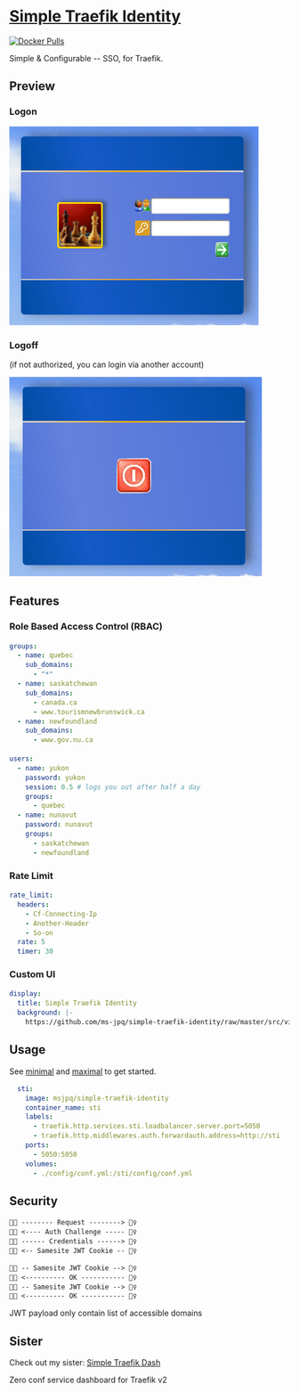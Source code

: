 # [Simple Traefik Identity](https://ms-jpq.github.io/simple-traefik-identity/)

[![Docker Pulls](https://img.shields.io/docker/pulls/msjpq/simple-traefik-identity.svg)](https://hub.docker.com/r/msjpq/simple-traefik-identity.svg/)

Simple & Configurable -- SSO, for Traefik.

## Preview

### Logon

![login img](https://github.com/ms-jpq/simple-traefik-identity/raw/master/preview/login.png)

### Logoff

(if not authorized, you can login via another account)

![logoff img](https://github.com/ms-jpq/simple-traefik-identity/raw/master/preview/logoff.png)

## Features

### Role Based Access Control (RBAC)

```yaml
groups:
  - name: quebec
    sub_domains:
      - "*"
  - name: saskatchewan
    sub_domains:
      - canada.ca
      - www.tourismnewbrunswick.ca
  - name: newfoundland
    sub_domains:
      - www.gov.nu.ca

users:
  - name: yukon
    password: yukon
    session: 0.5 # logs you out after half a day
    groups:
      - quebec
  - name: nunavut
    password: nunavut
    groups:
      - saskatchewan
      - newfoundland
```

### Rate Limit

```yaml
rate_limit:
  headers:
    - Cf-Connecting-Ip
    - Another-Header
    - So-on
  rate: 5
  timer: 30
```

### Custom UI

```yaml
display:
  title: Simple Traefik Identity
  background: |-
    https://github.com/ms-jpq/simple-traefik-identity/raw/master/src/views/assets/xp.jpg
```

## Usage

See [minimal](https://github.com/ms-jpq/simple-traefik-identity/blob/master/examples/minimal_conf.yml) and [maximal](https://github.com/ms-jpq/simple-traefik-identity/blob/master/examples/maximal_conf.yml) to get started.

```yaml
  sti:
    image: msjpq/simple-traefik-identity
    container_name: sti
    labels:
      - traefik.http.services.sti.loadbalancer.server.port=5050
      - traefik.http.middlewares.auth.forwardauth.address=http://sti
    ports:
      - 5050:5050
    volumes:
      - ./config/conf.yml:/sti/config/conf.yml
```

## Security

```txt
👩‍💻 -------- Request --------> 👮‍♀️
👩‍💻 <---- Auth Challenge ----- 👮‍♀️
👩‍💻 ------ Credentials ------> 👮‍♀️
👩‍💻 <-- Samesite JWT Cookie -- 👮‍♀️
```

```txt
👩‍💻 -- Samesite JWT Cookie --> 👮‍♀️
👩‍💻 <---------- OK ----------- 👮‍♀️
👩‍💻 -- Samesite JWT Cookie --> 👮‍♀️
👩‍💻 <---------- OK ----------- 👮‍♀️
```

JWT payload only contain list of accessible domains

## Sister

Check out my sister: [Simple Traefik Dash](https://ms-jpq.github.io/simple-traefik-dash/)

Zero conf service dashboard for Traefik v2
